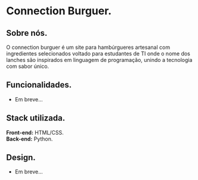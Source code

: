 # Connection Burguer.

## Sobre nós.
O connection burguer é um site para hambúrgueres artesanal com ingredientes selecionados voltado para estudantes de TI onde o nome dos lanches são inspirados em linguagem de programação, unindo a tecnologia com sabor único. <br>

## Funcionalidades.
- Em breve...
  
## Stack utilizada.
**Front-end:** HTML/CSS. <br>
**Back-end:** Python.

## Design.
- Em breve...

